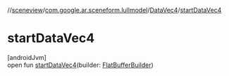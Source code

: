 //[sceneview](../../../index.md)/[com.google.ar.sceneform.lullmodel](../index.md)/[DataVec4](index.md)/[startDataVec4](start-data-vec4.md)

# startDataVec4

[androidJvm]\
open fun [startDataVec4](start-data-vec4.md)(builder: [FlatBufferBuilder](../../com.google.flatbuffers/-flat-buffer-builder/index.md))
